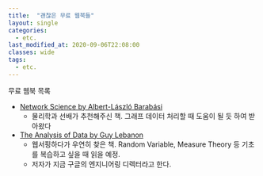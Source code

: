 ```yaml
---
title:  "괜찮은 무료 웹북들"
layout: single
categories: 
  - etc.
last_modified_at: 2020-09-06T22:08:00
classes: wide
tags:
  - etc.
---
```


무료 웹북 목록
- [Network Science by Albert-László Barabási](http://networksciencebook.com/)
  - 물리학과 선배가 추천해주신 책. 그래프 데이터 처리할 때 도움이 될 듯 하여 받아왔다
- [The Analysis of Data by Guy Lebanon](http://theanalysisofdata.com/probability/)
  - 웹서핑하다가 우연히 찾은 책. Random Variable, Measure Theory 등 기초를 복습하고 싶을 때 읽을 예정.
  - 저자가 지금 구글의 엔지니어링 디렉터라고 한다.